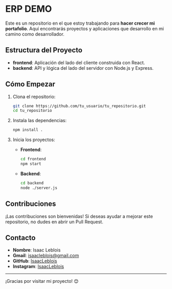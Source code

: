# ERP DEMO

Este es un repositorio en el que estoy trabajando para **hacer crecer mi portafolio**. Aquí encontrarás proyectos y aplicaciones que desarrollo en mi camino como desarrollador.

## Estructura del Proyecto

- **frontend**: Aplicación del lado del cliente construida con React.
- **backend**: API y lógica del lado del servidor con Node.js y Express.

## Cómo Empezar

1. Clona el repositorio:
   ```bash
   git clone https://github.com/tu_usuario/tu_repositorio.git
   cd tu_repositorio
   ```

2. Instala las dependencias:
   ```bash
   npm install .
   ```

3. Inicia los proyectos:
   - **Frontend**:
     ```bash
     cd frontend
     npm start
     ```
   - **Backend**:
     ```bash
     cd backend
     node ./server.js
     ```

## Contribuciones

¡Las contribuciones son bienvenidas! Si deseas ayudar a mejorar este repositorio, no dudes en abrir un Pull Request.

## Contacto

- **Nombre**: Isaac Leblois
- **Gmail**: isaacleblois@gmail.com
- **GitHub**: [IsaacLeblois](https://github.com/IsaacLeblois)
- **Instagram**: [IsaacLeblois](https://instagram.com/IsaacLeblois)

---

¡Gracias por visitar mi proyecto! 😊